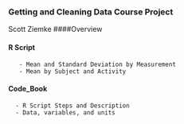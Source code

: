 ### Getting and Cleaning Data Course Project
Scott Ziemke
####Overview

####  R Script
       - Mean and Standard Deviation by Measurement
       - Mean by Subject and Activity

#### Code_Book
      - R Script Steps and Description
      - Data, variables, and units
